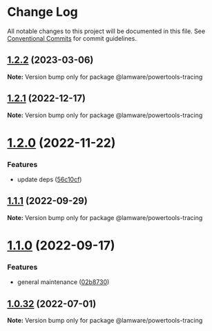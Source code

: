 # Change Log

All notable changes to this project will be documented in this file.
See [Conventional Commits](https://conventionalcommits.org) for commit guidelines.

## [1.2.2](https://github.com/evilkiwi/lamware/compare/@lamware/powertools-tracing@1.2.1...@lamware/powertools-tracing@1.2.2) (2023-03-06)

**Note:** Version bump only for package @lamware/powertools-tracing





## [1.2.1](https://github.com/evilkiwi/lamware/compare/@lamware/powertools-tracing@1.2.0...@lamware/powertools-tracing@1.2.1) (2022-12-17)

**Note:** Version bump only for package @lamware/powertools-tracing





# [1.2.0](https://github.com/evilkiwi/lamware/compare/@lamware/powertools-tracing@1.1.1...@lamware/powertools-tracing@1.2.0) (2022-11-22)


### Features

* update deps ([56c10cf](https://github.com/evilkiwi/lamware/commit/56c10cf693d4dbab4f98b9ca8867423e1792a1ac))





## [1.1.1](https://github.com/evilkiwi/lamware/compare/@lamware/powertools-tracing@1.1.0...@lamware/powertools-tracing@1.1.1) (2022-09-29)

**Note:** Version bump only for package @lamware/powertools-tracing





# [1.1.0](https://github.com/evilkiwi/lamware/compare/@lamware/powertools-tracing@1.0.32...@lamware/powertools-tracing@1.1.0) (2022-09-17)


### Features

* general maintenance ([02b8730](https://github.com/evilkiwi/lamware/commit/02b8730fc776181b6be8c8950e17a186380d975e))





## [1.0.32](https://github.com/evilkiwi/lamware/compare/@lamware/powertools-tracing@1.0.31...@lamware/powertools-tracing@1.0.32) (2022-07-01)

**Note:** Version bump only for package @lamware/powertools-tracing
